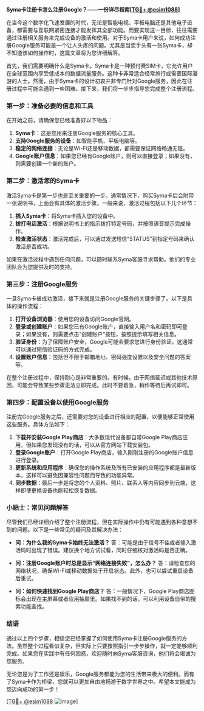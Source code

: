 **Syma卡注册卡怎么注册Google？——一份详尽指南[[TG💪+ @esim1088](https://t.me/s/esim1088)]**

在当今这个数字化飞速发展的时代，无论是智能电视、平板电脑还是其他电子设备，都需要与互联网紧密连接才能发挥其全部功能。而要实现这一目标，往往需要通过注册相关服务来完成设备的激活和使用。对于Syma卡用户来说，如何成功注册Google服务可能是一个让人头疼的问题。尤其是当您手头有一张Syma卡，却不知道该如何操作时，这篇文章将为您详细解答。

首先，我们需要明确什么是Syma卡。Syma卡是一种预付费SIM卡，它允许用户在全球范围内享受低成本的数据流量服务。这种卡非常适合经常旅行或需要国际漫游的人士。然而，由于Syma卡的设计初衷并非专门针对Google服务，因此在注册过程中可能会遇到一些困难。接下来，我们将一步步指导您完成整个注册流程。

### 第一步：准备必要的信息和工具

在开始之前，请确保您已经准备好以下物品：

1. **Syma卡**：这是您用来注册Google服务的核心工具。
2. **支持Google服务的设备**：如智能手机、平板电脑等。
3. **稳定的网络连接**：无论是Wi-Fi还是移动数据，都需要保证网络畅通无阻。
4. **Google账户信息**：如果您已经有Google账户，则可以直接登录；如果没有，则需要创建一个新的账户。

### 第二步：激活您的Syma卡

激活Syma卡是第一步也是至关重要的一步。通常情况下，购买Syma卡后会附带一张说明书，上面会有具体的激活步骤。一般来说，激活过程包括以下几个环节：

1. **插入Syma卡**：将Syma卡插入您的设备中。
2. **拨打电话激活**：根据说明书上的指示拨打特定号码，并按照语音提示完成操作。
3. **检查激活状态**：激活完成后，可以通过发送短信“STATUS”到指定号码来确认激活是否成功。

如果在激活过程中遇到任何问题，可以随时联系Syma客服寻求帮助。他们的专业团队会为您提供及时的支持。

### 第三步：注册Google服务

一旦Syma卡被成功激活，接下来就是注册Google服务的关键步骤了。以下是具体的操作流程：

1. **打开设备浏览器**：使用您的设备访问Google官网。
2. **登录或创建账户**：如果您已有Google账户，直接输入用户名和密码即可登录；如果没有，则需要点击“创建账户”按钮，按照提示填写相关信息。
3. **验证身份**：为了保障账户安全，Google可能会要求您进行身份验证。这通常可以通过短信验证码的方式完成。
4. **设置账户信息**：包括但不限于邮箱地址、密码强度设置以及安全问题的答案等。

在整个注册过程中，保持耐心是非常重要的。有时候，由于网络延迟或其他技术原因，可能会导致某些步骤无法立即完成。此时不要着急，稍作等待后再试即可。

### 第四步：配置设备以使用Google服务

注册完Google服务之后，还需要对您的设备进行相应的配置，以便能够正常使用这些服务。具体方法如下：

1. **下载并安装Google Play商店**：大多数现代设备都自带Google Play商店应用，但如果您发现没有的话，可以从官方网站下载安装包。
2. **登录Google账户**：打开Google Play商店，输入刚刚注册的Google账户信息进行登录。
3. **更新系统和应用程序**：确保您的操作系统及所有已安装的应用程序都是最新版本，这样可以避免因兼容性问题而导致的功能异常。
4. **同步数据**：最后一步是将您的个人资料、照片、联系人等内容同步到云端，这样即使更换设备也能轻松恢复数据。

### 小贴士：常见问题解答

尽管我们已经详细介绍了整个注册流程，但在实际操作中仍有可能遇到各种意想不到的问题。以下是一些常见的疑问及其解决办法：

- **问：为什么我的Syma卡始终无法激活？**
  答：可能是由于信号不佳或者输入激活码时出现了错误。建议换个地方试试看，同时仔细核对激活码是否正确。

- **问：注册Google账户时总是显示“网络连接失败”，怎么办？**
  答：请检查您的网络状况，确保Wi-Fi或移动数据处于开启状态。此外，也可以尝试重启设备后重试。

- **问：如何快速找到Google Play商店？**
  答：一般情况下，Google Play商店图标会出现在主屏幕或者应用抽屉里。如果找不到的话，可以利用设备自带的搜索功能查找。

### 结语

通过以上四个步骤，相信您已经掌握了如何使用Syma卡注册Google服务的方法。虽然整个过程看似复杂，但实际上只要按照指引一步步操作，就一定能够顺利完成。如果您在实践中有任何困惑，欢迎随时向Syma客服咨询，他们将会竭诚为您服务。

无论您是为了工作还是娱乐，Google服务都能为您的生活带来极大的便利。而有了Syma卡作为桥梁，您就可以更加自由地畅游于数字世界之中。希望本文能成为您迈向成功的第一步！

[[TG💪+ @esim1088](https://t.me/s/esim1088) ![Image](https://i.postimg.cc/4NQfJmqS/Snipaste-2025-05-13-00-14-12.png)]